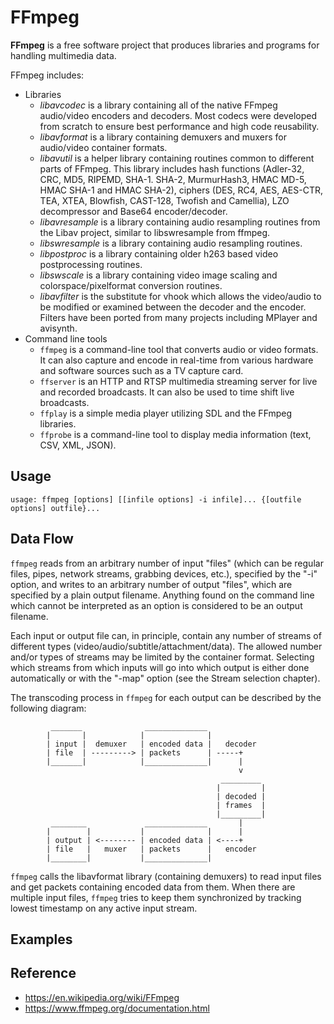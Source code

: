 # FFmpeg

**FFmpeg** is a free software project that produces libraries and programs for handling multimedia data.

FFmpeg includes:

- Libraries
  - *libavcodec* is a library containing all of the native FFmpeg audio/video encoders and decoders. Most codecs were developed from scratch to ensure best performance and high code reusability.
  - *libavformat* is a library containing demuxers and muxers for audio/video container formats.
  - *libavutil* is a helper library containing routines common to different parts of FFmpeg. This library includes hash functions (Adler-32, CRC, MD5, RIPEMD, SHA-1. SHA-2, MurmurHash3, HMAC MD-5, HMAC SHA-1 and HMAC SHA-2), ciphers (DES, RC4, AES, AES-CTR, TEA, XTEA, Blowfish, CAST-128, Twofish and Camellia), LZO decompressor and Base64 encoder/decoder.
  - *libavresample* is a library containing audio resampling routines from the Libav project, similar to libswresample from ffmpeg.
  - *libswresample* is a library containing audio resampling routines.
  - *libpostproc* is a library containing older h263 based video postprocessing routines.
  - *libswscale* is a library containing video image scaling and colorspace/pixelformat conversion routines.
  - *libavfilter* is the substitute for vhook which allows the video/audio to be modified or examined between the decoder and the encoder. Filters have been ported from many projects including MPlayer and avisynth.
- Command line tools
  - `ffmpeg` is a command-line tool that converts audio or video formats. It can also capture and encode in real-time from various hardware and software sources such as a TV capture card.
  - `ffserver` is an HTTP and RTSP multimedia streaming server for live and recorded broadcasts. It can also be used to time shift live broadcasts.
  - `ffplay` is a simple media player utilizing SDL and the FFmpeg libraries.
  - `ffprobe` is a command-line tool to display media information (text, CSV, XML, JSON).


## Usage

```
usage: ffmpeg [options] [[infile options] -i infile]... {[outfile options] outfile}...
```


## Data Flow

`ffmpeg` reads from an arbitrary number of input "files" (which can be regular files, pipes, network streams, grabbing devices, etc.), specified by the "-i" option, and
writes to an arbitrary number of output "files", which are specified by a plain output filename. Anything found on the command line which cannot be interpreted as an
option is considered to be an output filename.

Each input or output file can, in principle, contain any number of streams of different types (video/audio/subtitle/attachment/data). The allowed number and/or types of
streams may be limited by the container format. Selecting which streams from which inputs will go into which output is either done automatically or with the "-map"
option (see the Stream selection chapter).

The transcoding process in `ffmpeg` for each output can be described by the following diagram:

```
         _______              ______________
        |       |            |              |
        | input |  demuxer   | encoded data |   decoder
        | file  | ---------> | packets      | -----+
        |_______|            |______________|      |
                                                   v
                                               _________
                                              |         |
                                              | decoded |
                                              | frames  |
                                              |_________|
         ________             ______________       |
        |        |           |              |      |
        | output | <-------- | encoded data | <----+
        | file   |   muxer   | packets      |   encoder
        |________|           |______________|
```

`ffmpeg` calls the libavformat library (containing demuxers) to read input files and get packets containing encoded data from them. When there are multiple input files,
`ffmpeg` tries to keep them synchronized by tracking lowest timestamp on any active input stream.


## Examples

## Reference

- https://en.wikipedia.org/wiki/FFmpeg
- https://www.ffmpeg.org/documentation.html
